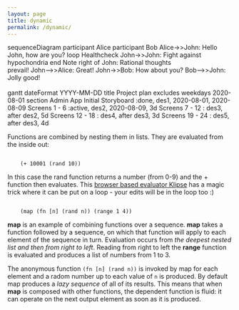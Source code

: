 ```yaml
---
layout: page
title: dynamic
permalink: /dynamic/
---
```


<div class="mermaid">
sequenceDiagram
    participant Alice
    participant Bob
    Alice->>John: Hello John, how are you?
    loop Healthcheck
        John->>John: Fight against hypochondria
    end
    Note right of John: Rational thoughts <br/>prevail!
    John-->>Alice: Great!
    John->>Bob: How about you?
    Bob-->>John: Jolly good!
</div>

<br/>

<div class="mermaid">
gantt
dateFormat  YYYY-MM-DD
title Project plan
excludes weekdays 2020-08-01
section Admin App
Initial Storyboard        :done,    des1, 2020-08-01, 2020-08-09
Screens 1 - 6             :active,  des2, 2020-08-09, 3d
Screens 7 - 12            :         des3, after des2, 5d
Screens 12 - 18           :         des4, after des3, 3d
Screens 19 - 24           :         des5, after des3, 4d
</div>

Functions are combined by nesting them in lists. They are evaluated from the inside out:

<pre><code class="klipse" data-loop-msec="3000">
    (+ 10001 (rand 10))
</code></pre>

In this case the rand function returns a number (from 0-9) and the + function then evaluates. This [browser based evaluator Klipse](https://github.com/viebel/klipse) has a magic trick where it can be put on a loop - your edits will be in the loop too :)

<pre><code class="klipse" data-loop-msec="3000">
    (map (fn [n] (rand n)) (range 1 4))
</code></pre>

**map** is an example of combining functions over a sequence. **map** takes a function followed by a sequence, on which that function will apply to each element of the sequence in turn. Evaluation occurs from *the deepest nested list and then from right to left*. Reading from right to left the **range** function is evaluated and produces a list of numbers from 1 to 3.

The anonymous function `(fn [n] (rand n))` is invoked by map for each element and a radom number up to each value of `n` is produced. By default map produces a *lazy sequence* of all of its results. This means that when **map** is composed with other functions, the dependent function is fluid: it can operate on the next output element as soon as it is produced.
